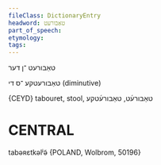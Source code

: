 ```yaml
---
fileClass: DictionaryEntry
headword: טאַבורעט
part_of_speech: 
etymology: 
tags: 
---
```

טאַבורעט
־ן
דער

טאַבורעטקע
־ס
די
(diminutive)

{CEYD}
tabouret, stool,  טאַבורע֜ט, טאַבורע֜טקע

CENTRAL
========

tabəʀɛtkəlʲə̃ {POLAND, Wolbrom, 50196}